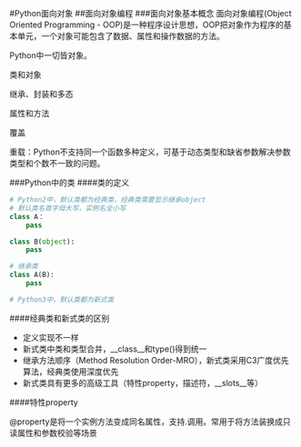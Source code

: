 #Python面向对象
##面向对象编程
###面向对象基本概念
面向对象编程(Object Oriented Programming - OOP)是一种程序设计思想，OOP把对象作为程序的基本单元，一个对象可能包含了数据、属性和操作数据的方法。

Python中一切皆对象。

类和对象

继承、封装和多态

属性和方法

覆盖

重载：Python不支持同一个函数多种定义，可基于动态类型和缺省参数解决参数类型和个数不一致的问题。


###Python中的类
####类的定义

```Python
# Python2中，默认类都为经典类，经典类需要显示继承object
# 默认类名首字母大写，实例名全小写
class A：
    pass

class B(object):
    pass

# 继承类
class A(B):
    pass

# Python3中，默认类都为新式类
```

####经典类和新式类的区别
- 定义实现不一样
- 新式类中类和类型合并，__class__和type()得到统一
- 继承方法顺序（Method Resolution Order-MRO），新式类采用C3广度优先算法，经典类使用深度优先
- 新式类具有更多的高级工具（特性property，描述符，__slots__等）


####特性property

@property是将一个实例方法变成同名属性，支持.调用。常用于将方法装换成只读属性和参数校验等场景



